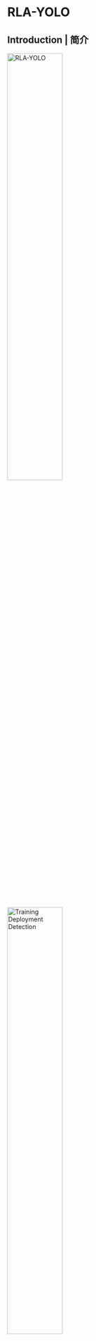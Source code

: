 # RLA-YOLO

## Introduction | 简介
<img src="images/RLA-YOLO.png" alt="RLA-YOLO" width="50%" style="max-width: 100%; height: auto;">
<img src="images/Training_Deployment_Detection.png" alt="Training Deployment Detection" width="50%" style="max-width: 100%; height: auto;">

Steel plate surface defect detection faces significant challenges, including frequent missed detections, false detections, and slow processing speeds. To address these issues, we propose **RLA-YOLO**, an improved defect detection model based on YOLOv8n. RLA-YOLO integrates three key innovations to enhance receptive field awareness, optimize multi-scale feature extraction, and improve loss function effectiveness.

钢板表面缺陷检测面临诸多挑战，包括漏检、误检和处理速度慢等问题。为了解决这些问题，我们提出了**RLA-YOLO**，一种基于 YOLOv8n 改进的缺陷检测模型。RLA-YOLO 通过三个关键创新，提高感受野感知能力、优化多尺度特征提取，并改进损失函数的有效性。

---

## Repository Content | 仓库内容

This repository provides the implementation of the three key modules proposed in RLA-YOLO:

1. **Adaptive Parameter-sharing Dilated Pyramid (APSDP)** (Only **PSDP** module is provided)
2. **C2f-Res-DRB** (Include Res-DRB)
3. **BSE-Loss**

Users can integrate these modules into their own YOLO-based models to enhance defect detection performance.

Two datasets used in our experiments are also provided. Each dataset includes both **images and corresponding annotation files**, organized as follows:

* **origin/**: original images and their labels
* **augmented/**: images after data augmentation and corresponding updated labels
* **classified/**: images organized by class, with corresponding labels

⚠️ Datasets will be available soon! They are large and are currently being uploaded.


本仓库提供了 RLA-YOLO 提出的三个主要创新模块的实现：

1. **自适应参数共享膨胀金字塔模块（APSDP）**（仅提供 **PSDP** 模块）
2. **C2f-Res-DRB**（包含 Res-DRB 残差膨胀重参数块）
3. **BSE-Loss 自适应损失函数**

本实验所用的两个数据集也提供下载，每个数据集包含 **图片及对应标注文件**，结构如下：

* **origin/**：原始图片及其标注
* **augmented/**：数据增强后的图片及相应更新的标注
* **classified/**：按类别整理的图片及对应标注

⚠️ 数据集将很快提供！数据较大，目前正在上传中。

<img src="images/upload.png" alt="upload" width="50%" style="max-width: 100%; height: auto;">

---

## Key Modules | 关键模块

### 1. Adaptive Parameter-sharing Dilated Pyramid (APSDP) 
<img src="images/APSDP.png" alt="APSDP" width="50%" style="max-width: 100%; height: auto;">

The **APSDP module** replaces the conventional Spatial Pyramid Pooling - Fast (SPPF) module, incorporating:

- **Parameter-sharing Dilated Convolution (PSD-Conv):** Expands the receptive field efficiently while reducing redundant parameters.
- **Adaptive Fine-grained Channel Attention (AFGC-Attention):** Enhances feature extraction by dynamically refining channel-wise representations. (*AFGC-Attention module is obtained from **[UBRFC-Net](https://github.com/Lose-Code/UBRFC-Net?utm_source=chatgpt.com)**.*)

**APSDP 模块**替代了传统的 Spatial Pyramid Pooling - Fast (SPPF) 模块，主要包括：

- **参数共享膨胀卷积（PSD-Conv）：** 在减少冗余参数的同时，有效扩展感受野。
- **自适应细粒度通道注意力（AFGC-Attention）：** 通过动态优化通道级特征表示，增强特征提取能力。（*AFGC-Attention 模块来源于 **[UBRFC-Net](https://github.com/Lose-Code/UBRFC-Net?utm_source=chatgpt.com)**。*）

This module significantly improves the model's capability to capture both global and local defect features.

该模块显著增强了模型捕捉全局和局部缺陷特征的能力。

**Note:** This repository only provides the **PSDP** module.

**注意：** 本仓库仅提供 **PSDP** 模块。

### 2. C2f-Res-DRB
<img src="images/C2F-Res-DRB.png" alt="C2F-Res-DRB" width="50%" style="max-width: 100%; height: auto;">

The **Res-DRB module** is designed to replace the Bottleneck in the Coarse-to-Fine (C2F) module, featuring:

- **Dilated Reparam Block (DRB):** Enables enhanced multi-scale feature extraction and long-range dependency modeling.
- **Residual Connection Mechanism:** Preserves important feature information and improves gradient flow.

**Res-DRB 模块**替代了 Coarse-to-Fine（C2F）模块中的 Bottleneck 结构，主要包括：

- **膨胀重参数块（DRB）：** 增强多尺度特征提取能力，并优化长距离依赖建模。
- **残差连接机制：** 保留重要特征信息，并改善梯度流动。

This module enhances the detection of complex defects, particularly those with varying shapes and scales.

该模块提高了对复杂缺陷的检测能力，特别是形态和尺度变化较大的缺陷。

### 3. BSE-Loss: An Adaptive Loss Function

To tackle sample imbalance issues in defect detection, we introduce **BSE-Loss**, which replaces the traditional Binary Cross-Entropy Loss (BCE-Loss) by incorporating:

- **Slide Weighting Function:** Adjusts weights dynamically to emphasize hard-to-classify samples.
- **Exponentially Weighted Moving Average (EWMA):** Stabilizes weight adjustments and improves learning efficiency.

为了解决缺陷检测中的样本不均衡问题，我们引入了 **BSE-Loss**，它替代了传统的二元交叉熵损失（BCE-Loss），并引入以下机制：

- **滑动加权函数：** 动态调整样本权重，增强对难分类样本的关注。
- **指数加权移动平均（EWMA）：** 稳定权重调整，提高学习效率。

This loss function significantly enhances the model's ability to learn from challenging samples, leading to better detection performance.

该损失函数大幅提升了模型对挑战性样本的学习能力，从而提高检测性能。

## Performance Evaluation | 性能评估

#### Experiment Environment | 实验环境  
The experiment was conducted on a local server with the following configuration:  

- **GPU**: RTX 2080 Ti (11GB)  
- **CPU**: Intel(R) Core(TM) i7-9800X  
- **RAM**: 64GB  
- **Operating System**: Windows 10  
- **Software Environment**: Python 3.11, PyTorch 2.2.2, CUDA 12.1  

实验在本地服务器上进行，具体配置如下：  

- **GPU**：RTX 2080 Ti（11GB）  
- **CPU**：Intel(R) Core(TM) i7-9800X  
- **内存**：64GB  
- **操作系统**：Windows 10  
- **软件环境**：Python 3.11、PyTorch 2.2.2、CUDA 12.1  

---  

### NEU-DET Dataset Results | NEU-DET 数据集结果
RLA-YOLO was validated on the **NEU-DET** dataset, achieving:

- **mAP50: 0.763** (outperforming existing methods)
- **Computational Overhead: 7.5 GFLOPs** (efficient processing)
- **Detection Speed: 105.4 FPS** (real-time capability)

我们在 **NEU-DET** 数据集上验证了 RLA-YOLO，并取得了以下结果：

- **mAP50: 0.763**（优于现有方法）
- **计算开销：7.5 GFLOPs**（高效处理）
- **检测速度：105.4 FPS**（实时检测能力）

#### Detection Visualization | 检测可视化对比
Below is the detection comparison on the **NEU-DET** dataset, where RLA-YOLO demonstrates improved detection accuracy.

以下是 **NEU-DET** 数据集上的检测结果对比，RLA-YOLO 在目标识别上表现更优。

<img src="images/YOLOv8n_vs_Ours_NEU-DET.png" alt="YOLOv8n vs Ours on NEU-DET" width="60%" style="max-width: 100%; height: auto;">

---

### GC10-DET Dataset Results | GC10-DET 数据集结果
Further experiments on the **GC10-DET** dataset confirmed the model's improved detection accuracy.

进一步的实验表明，在 **GC10-DET** 数据集上，该模型的检测精度也得到了提升。

#### Detection Visualization | 检测可视化对比
The following visualization illustrates the detection performance on the **GC10-DET** dataset.

以下是 **GC10-DET** 数据集的目标检测结果可视化对比。

<img src="images/YOLOv8n_vs_Ours_GC10-DET.png" alt="YOLOv8n vs Ours on GC10-DET" width="60%" style="max-width: 100%; height: auto;">
